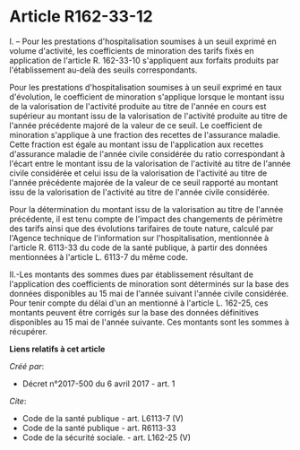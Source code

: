 # Article R162-33-12

I. – Pour les prestations d'hospitalisation soumises à un seuil exprimé en volume d'activité, les coefficients de minoration
des tarifs fixés en application de l'article R. 162-33-10 s'appliquent aux forfaits produits par l'établissement au-delà des
seuils correspondants. 

Pour les prestations d'hospitalisation soumises à un seuil exprimé en taux d'évolution, le coefficient de minoration
s'applique lorsque le montant issu de la valorisation de l'activité produite au titre de l'année en cours est supérieur au
montant issu de la valorisation de l'activité produite au titre de l'année précédente majoré de la valeur de ce seuil. Le
coefficient de minoration s'applique à une fraction des recettes de l'assurance maladie. Cette fraction est égale au montant
issu de l'application aux recettes d'assurance maladie de l'année civile considérée du ratio correspondant à l'écart entre le
montant issu de la valorisation de l'activité au titre de l'année civile considérée et celui issu de la valorisation de
l'activité au titre de l'année précédente majorée de la valeur de ce seuil rapporté au montant issu de la valorisation de
l'activité au titre de l'année civile considérée. 

Pour la détermination du montant issu de la valorisation au titre de l'année précédente, il est tenu compte de l'impact des
changements de périmètre des tarifs ainsi que des évolutions tarifaires de toute nature, calculé par l'Agence technique de
l'information sur l'hospitalisation, mentionnée à l'article R. 6113-33 du code de la santé publique, à partir des données
mentionnées à l'article L. 6113-7 du même code. 

II.-Les montants des sommes dues par établissement résultant de l'application des coefficients de minoration sont déterminés
sur la base des données disponibles au 15 mai de l'année suivant l'année civile considérée. Pour tenir compte du délai d'un
an mentionné à l'article L. 162-25, ces montants peuvent être corrigés sur la base des données définitives disponibles au 15
mai de l'année suivante. Ces montants sont les sommes à récupérer.

**Liens relatifs à cet article**

_Créé par_:

  - Décret n°2017-500 du 6 avril 2017 - art. 1

_Cite_:

  - Code de la santé publique - art. L6113-7 (V)
  - Code de la santé publique - art. R6113-33
  - Code de la sécurité sociale. - art. L162-25 (V)
